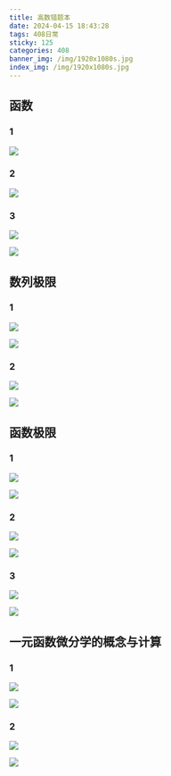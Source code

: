 ```yaml
---
title: 高数错题本
date: 2024-04-15 18:43:28
tags: 408日常
sticky: 125
categories: 408
banner_img: /img/1920x1080s.jpg
index_img: /img/1920x1080s.jpg
---
```


## 函数

### 1

![](/img/20240416092634.jpg)

### 2

![](/img/20240416092624.jpg)

### 3

![](/img/20240416171521.jpg)

![](/img/20240416171512.jpg)

## 数列极限

### 1

![](/img/20240416202637.jpg)

![](/img/20240416202643.jpg)

### 2

![](/img/20240416215941.jpg)

![](/img/20240416215947.jpg)

## 函数极限

### 1

![](/img/20240417143846.jpg)

![](/img/20240417143857.jpg)

### 2

![](/img/20240417143902.jpg)

![](/img/20240417143907.jpg)

### 3

![](/img/20240417143917.jpg)

![](/img/20240417143923.jpg)

## 一元函数微分学的概念与计算

### 1

![](/img/20240417165447.jpg)

![](/img/20240417165452.jpg)

### 2

![](/img/20240417165455.jpg)

![](/img/20240417165459.jpg)